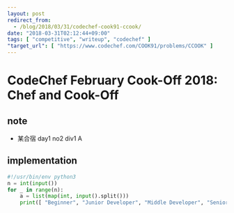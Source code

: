 ```yaml
---
layout: post
redirect_from:
  - /blog/2018/03/31/codechef-cook91-ccook/
date: "2018-03-31T02:12:44+09:00"
tags: [ "competitive", "writeup", "codechef" ]
"target_url": [ "https://www.codechef.com/COOK91/problems/CCOOK" ]
---
```


# CodeChef February Cook-Off 2018: Chef and Cook-Off

## note

-   某合宿 day1 no2 div1 A

## implementation

``` python
#!/usr/bin/env python3
n = int(input())
for _ in range(n):
    a = list(map(int, input().split()))
    print([ "Beginner", "Junior Developer", "Middle Developer", "Senior Developer", "Hacker", "Jeff Dean" ][sum(a)])
```
